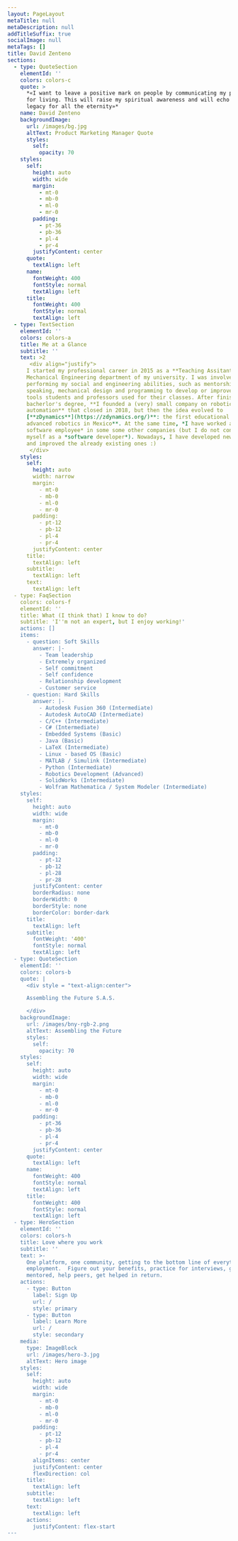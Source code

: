 ```yaml
---
layout: PageLayout
metaTitle: null
metaDescription: null
addTitleSuffix: true
socialImage: null
metaTags: []
title: David Zenteno
sections:
  - type: QuoteSection
    elementId: ''
    colors: colors-c
    quote: >
      *«I want to leave a positive mark on people by communicating my passion
      for living. This will raise my spiritual awareness and will echo as my
      legacy for all the eternity»*
    name: David Zenteno
    backgroundImage:
      url: /images/bg.jpg
      altText: Product Marketing Manager Quote
      styles:
        self:
          opacity: 70
    styles:
      self:
        height: auto
        width: wide
        margin:
          - mt-0
          - mb-0
          - ml-0
          - mr-0
        padding:
          - pt-36
          - pb-36
          - pl-4
          - pr-4
        justifyContent: center
      quote:
        textAlign: left
      name:
        fontWeight: 400
        fontStyle: normal
        textAlign: left
      title:
        fontWeight: 400
        fontStyle: normal
        textAlign: left
  - type: TextSection
    elementId: ''
    colors: colors-a
    title: Me at a Glance
    subtitle: ''
    text: >2
       <div align="justify">
      I started my professional career in 2015 as a **Teaching Assitant** at the
      Mechanical Engineering department of my university. I was involved in
      performing my social and engineering abilities, such as mentorship, public
      speaking, mechanical design and programming to develop or improve the
      tools students and professors used for their classes. After finishing my
      bacherlor's degree, **I founded a (very) small company on robotics and
      automation** that closed in 2018, but then the idea evolved to
      [**zDynamics**](https://zdynamics.org/)**: the first educational group of
      advanced robotics in Mexico**. At the same time, *I have worked as a
      software employee* in some some other companies (but I do not consider
      myself as a *software developer*). Nowadays, I have developed new skills
      and improved the already existing ones :)
       </div>
    styles:
      self:
        height: auto
        width: narrow
        margin:
          - mt-0
          - mb-0
          - ml-0
          - mr-0
        padding:
          - pt-12
          - pb-12
          - pl-4
          - pr-4
        justifyContent: center
      title:
        textAlign: left
      subtitle:
        textAlign: left
      text:
        textAlign: left
  - type: FaqSection
    colors: colors-f
    elementId: ''
    title: What (I think that) I know to do?
    subtitle: 'I''m not an expert, but I enjoy working!'
    actions: []
    items:
      - question: Soft Skills
        answer: |-
          - Team leadership
          - Extremely organized
          - Self commitment
          - Self confidence
          - Relationship development
          - Customer service
      - question: Hard Skills
        answer: |-
          - Autodesk Fusion 360 (Intermediate)
          - Autodesk AutoCAD (Intermediate)
          - C/C++ (Intermediate)
          - C# (Intermediate)
          - Embedded Systems (Basic)
          - Java (Basic)
          - LaTeX (Intermediate)
          - Linux - based OS (Basic)
          - MATLAB / Simulink (Intermediate)
          - Python (Intermediate)
          - Robotics Development (Advanced)
          - SolidWorks (Intermediate)
          - Wolfram Mathematica / System Modeler (Intermediate)
    styles:
      self:
        height: auto
        width: wide
        margin:
          - mt-0
          - mb-0
          - ml-0
          - mr-0
        padding:
          - pt-12
          - pb-12
          - pl-28
          - pr-28
        justifyContent: center
        borderRadius: none
        borderWidth: 0
        borderStyle: none
        borderColor: border-dark
      title:
        textAlign: left
      subtitle:
        fontWeight: '400'
        fontStyle: normal
        textAlign: left
  - type: QuoteSection
    elementId: ''
    colors: colors-b
    quote: |
      <div style = "text-align:center">

      Assembling the Future S.A.S.

      </div>
    backgroundImage:
      url: /images/bny-rgb-2.png
      altText: Assembling the Future
      styles:
        self:
          opacity: 70
    styles:
      self:
        height: auto
        width: wide
        margin:
          - mt-0
          - mb-0
          - ml-0
          - mr-0
        padding:
          - pt-36
          - pb-36
          - pl-4
          - pr-4
        justifyContent: center
      quote:
        textAlign: left
      name:
        fontWeight: 400
        fontStyle: normal
        textAlign: left
      title:
        fontWeight: 400
        fontStyle: normal
        textAlign: left
  - type: HeroSection
    elementId: ''
    colors: colors-h
    title: Love where you work
    subtitle: ''
    text: >-
      One platform, one community, getting to the bottom line of everything
      employment.  Figure out your benefits, practice for interviews, get
      mentored, help peers, get helped in return.
    actions:
      - type: Button
        label: Sign Up
        url: /
        style: primary
      - type: Button
        label: Learn More
        url: /
        style: secondary
    media:
      type: ImageBlock
      url: /images/hero-3.jpg
      altText: Hero image
    styles:
      self:
        height: auto
        width: wide
        margin:
          - mt-0
          - mb-0
          - ml-0
          - mr-0
        padding:
          - pt-12
          - pb-12
          - pl-4
          - pr-4
        alignItems: center
        justifyContent: center
        flexDirection: col
      title:
        textAlign: left
      subtitle:
        textAlign: left
      text:
        textAlign: left
      actions:
        justifyContent: flex-start
---
```

